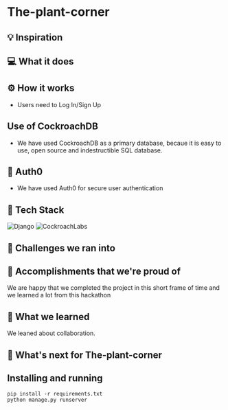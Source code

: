 # The-plant-corner

## 💡 Inspiration


## 💻 What it does


## ⚙️ How it works

- Users need to Log In/Sign Up


## Use of CockroachDB

- We have used CockroachDB as a primary database, becaue it is easy to use, open source and indestructible SQL database.

## 🔑 Auth0
- We have used Auth0 for secure user authentication

## 🔨 Tech Stack

![Django](https://img.shields.io/badge/django-%23092E20.svg?style=for-the-badge&logo=django&logoColor=white) ![CockroachLabs](https://img.shields.io/badge/Cockroach%20Labs-6933FF?style=for-the-badge&logo=Cockroach%20Labs&logoColor=white)

## 🧠 Challenges we ran into



## 🏅 Accomplishments that we're proud of

We are happy that we completed the project in this short frame of time and we learned a lot from this hackathon

## 📖 What we learned

We leaned about collaboration.

## 🚀 What's next for The-plant-corner


## Installing and running

```
pip install -r requirements.txt
python manage.py runserver
```
